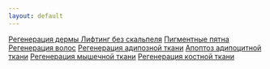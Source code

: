 ```yaml
---
layout: default
---
```


<div class="list-group  list-group-flush">
  <a href="./regeneration_of_the_dermis.html" class="list-group-item list-group-item-action" aria-current="true"><i class="bi bi-journal-text"></i> Регенерация дермы
  </a>
  <a href="./lifting_without_a_scalpel.html" class="list-group-item list-group-item-action"><i class="bi bi-journal-text"></i> Лифтинг без скальпеля</a>
  <a href="./pigmented_spots.html" class="list-group-item list-group-item-action"><i class="bi bi-journal-text"></i> Пигментные пятна</a>
<a href="./hair_regeneration.html" class="list-group-item list-group-item-action"><i class="bi bi-journal-text"></i> Регенерация волос</a>
<a href="./regeneration_of_adipose_tissue.html" class="list-group-item list-group-item-action"><i class="bi bi-journal-text"></i> Регенерация адипозной ткани</a>
<a href="./apoptosis_of_adipocytic_tissue.html" class="list-group-item list-group-item-action"><i class="bi bi-journal-text"></i> Апоптоз адипоцитной ткани</a>
<a href="./regeneration_of_muscle_tissue.html" class="list-group-item list-group-item-action"><i class="bi bi-journal-text"></i> Регенерация мышечной ткани</a>
<a href="./bone_regeneration.html" class="list-group-item list-group-item-action"><i class="bi bi-journal-text"></i> Регенерация костной ткани</a>

</div>
